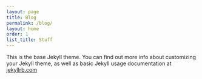 ```yaml
---
layout: page
title: Blog
permalink: /blog/
layout: home
order: 1
list_title: Stuff
---
```


This is the base Jekyll theme. You can find out more info about customizing your Jekyll theme, as well as basic Jekyll usage documentation at [jekyllrb.com](https://jekyllrb.com/)